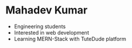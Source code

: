 # Mahadev Kumar
- Engineering students
- Interested in web development
- Learning MERN-Stack with TuteDude platform
